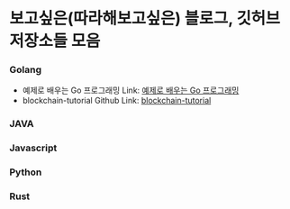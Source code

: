 # 보고싶은(따라해보고싶은) 블로그, 깃허브 저장소들 모음

### Golang
- 예제로 배우는 Go 프로그래밍 Link: [예제로 배우는 Go 프로그래밍](http://golang.site/)
- blockchain-tutorial Github Link: [blockchain-tutorial](https://github.com/mingrammer/blockchain-tutorial/tree/master/basic-prototype)


### JAVA



### Javascript



### Python



### Rust
